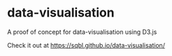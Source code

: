 # data-visualisation

A proof of concept for data-visualisation using D3.js

Check it out at https://sqbl.github.io/data-visualisation/

